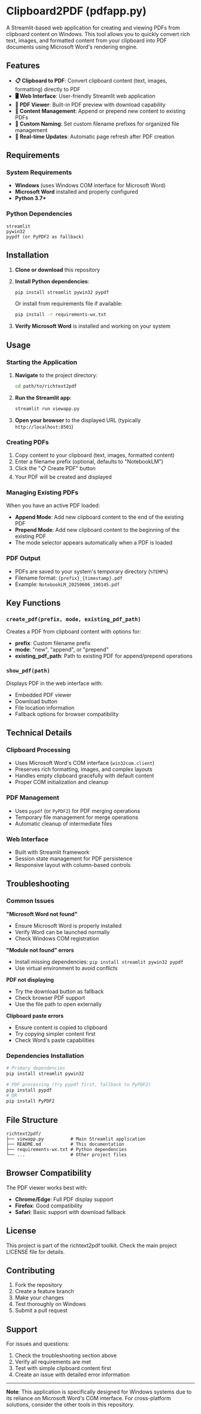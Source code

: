 # Clipboard2PDF (pdfapp.py)

A Streamlit-based web application for creating and viewing PDFs from clipboard content on Windows. This tool allows you to quickly convert rich text, images, and formatted content from your clipboard into PDF documents using Microsoft Word's rendering engine.

## Features

- **📋 Clipboard to PDF**: Convert clipboard content (text, images, formatting) directly to PDF
- **🖥️ Web Interface**: User-friendly Streamlit web application
- **📄 PDF Viewer**: Built-in PDF preview with download capability
- **📝 Content Management**: Append or prepend new content to existing PDFs
- **🎯 Custom Naming**: Set custom filename prefixes for organized file management
- **🔄 Real-time Updates**: Automatic page refresh after PDF creation

## Requirements

### System Requirements
- **Windows** (uses Windows COM interface for Microsoft Word)
- **Microsoft Word** installed and properly configured
- **Python 3.7+**

### Python Dependencies
```
streamlit
pywin32
pypdf (or PyPDF2 as fallback)
```

## Installation

1. **Clone or download** this repository
2. **Install Python dependencies**:
   ```bash
   pip install streamlit pywin32 pypdf
   ```
   
   Or install from requirements file if available:
   ```bash
   pip install -r requirements-wx.txt
   ```

3. **Verify Microsoft Word** is installed and working on your system

## Usage

### Starting the Application

1. **Navigate** to the project directory:
   ```bash
   cd path/to/richtext2pdf
   ```

2. **Run the Streamlit app**:
   ```bash
   streamlit run viewapp.py
   ```

3. **Open your browser** to the displayed URL (typically `http://localhost:8501`)

### Creating PDFs

1. Copy content to your clipboard (text, images, formatted content)
2. Enter a filename prefix (optional, defaults to "NotebookLM")
3. Click the "📋 Create PDF" button
4. Your PDF will be created and displayed

### Managing Existing PDFs

When you have an active PDF loaded:

- **Append Mode**: Add new clipboard content to the end of the existing PDF
- **Prepend Mode**: Add new clipboard content to the beginning of the existing PDF
- The mode selector appears automatically when a PDF is loaded

### PDF Output

- PDFs are saved to your system's temporary directory (`%TEMP%`)
- Filename format: `{prefix}_{timestamp}.pdf`
- Example: `NotebookLM_20250606_190145.pdf`

## Key Functions

### `create_pdf(prefix, mode, existing_pdf_path)`
Creates a PDF from clipboard content with options for:
- **prefix**: Custom filename prefix
- **mode**: "new", "append", or "prepend"
- **existing_pdf_path**: Path to existing PDF for append/prepend operations

### `show_pdf(path)`
Displays PDF in the web interface with:
- Embedded PDF viewer
- Download button
- File location information
- Fallback options for browser compatibility

## Technical Details

### Clipboard Processing
- Uses Microsoft Word's COM interface (`win32com.client`)
- Preserves rich formatting, images, and complex layouts
- Handles empty clipboard gracefully with default content
- Proper COM initialization and cleanup

### PDF Management
- Uses `pypdf` (or `PyPDF2`) for PDF merging operations
- Temporary file management for merge operations
- Automatic cleanup of intermediate files

### Web Interface
- Built with Streamlit framework
- Session state management for PDF persistence
- Responsive layout with column-based controls

## Troubleshooting

### Common Issues

**"Microsoft Word not found"**
- Ensure Microsoft Word is properly installed
- Verify Word can be launched normally
- Check Windows COM registration

**"Module not found" errors**
- Install missing dependencies: `pip install streamlit pywin32 pypdf`
- Use virtual environment to avoid conflicts

**PDF not displaying**
- Try the download button as fallback
- Check browser PDF support
- Use the file path to open externally

**Clipboard paste errors**
- Ensure content is copied to clipboard
- Try copying simpler content first
- Check Word's paste capabilities

### Dependencies Installation
```bash
# Primary dependencies
pip install streamlit pywin32

# PDF processing (try pypdf first, fallback to PyPDF2)
pip install pypdf
# OR
pip install PyPDF2
```

## File Structure

```
richtext2pdf/
├── viewapp.py          # Main Streamlit application
├── README.md           # This documentation
├── requirements-wx.txt # Python dependencies
└── ...                 # Other project files
```

## Browser Compatibility

The PDF viewer works best with:
- **Chrome/Edge**: Full PDF display support
- **Firefox**: Good compatibility
- **Safari**: Basic support with download fallback

## License

This project is part of the richtext2pdf toolkit. Check the main project LICENSE file for details.

## Contributing

1. Fork the repository
2. Create a feature branch
3. Make your changes
4. Test thoroughly on Windows
5. Submit a pull request

## Support

For issues and questions:
1. Check the troubleshooting section above
2. Verify all requirements are met
3. Test with simple clipboard content first
4. Create an issue with detailed error information

---

**Note**: This application is specifically designed for Windows systems due to its reliance on Microsoft Word's COM interface. For cross-platform solutions, consider the other tools in this repository.
